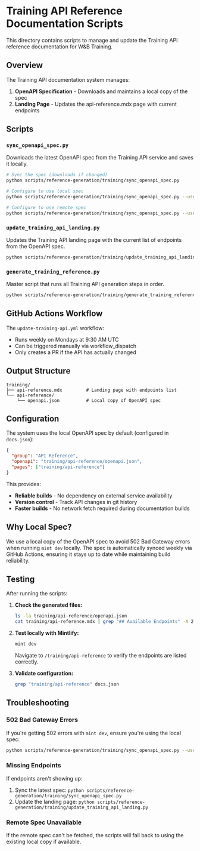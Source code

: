 # Training API Reference Documentation Scripts

This directory contains scripts to manage and update the Training API reference documentation for W&B Training.

## Overview

The Training API documentation system manages:
1. **OpenAPI Specification** - Downloads and maintains a local copy of the spec
2. **Landing Page** - Updates the api-reference.mdx page with current endpoints

## Scripts

### `sync_openapi_spec.py`
Downloads the latest OpenAPI spec from the Training API service and saves it locally.

```bash
# Sync the spec (downloads if changed)
python scripts/reference-generation/training/sync_openapi_spec.py

# Configure to use local spec
python scripts/reference-generation/training/sync_openapi_spec.py --use-local

# Configure to use remote spec  
python scripts/reference-generation/training/sync_openapi_spec.py --use-remote
```

### `update_training_api_landing.py`
Updates the Training API landing page with the current list of endpoints from the OpenAPI spec.

```bash
python scripts/reference-generation/training/update_training_api_landing.py
```

### `generate_training_reference.py`
Master script that runs all Training API generation steps in order.

```bash
python scripts/reference-generation/training/generate_training_reference.py
```

## GitHub Actions Workflow

The `update-training-api.yml` workflow:
- Runs weekly on Mondays at 9:30 AM UTC
- Can be triggered manually via workflow_dispatch
- Only creates a PR if the API has actually changed

## Output Structure

```
training/
├── api-reference.mdx         # Landing page with endpoints list
└── api-reference/
    └── openapi.json          # Local copy of OpenAPI spec
```

## Configuration

The system uses the local OpenAPI spec by default (configured in `docs.json`):
```json
{
  "group": "API Reference",
  "openapi": "training/api-reference/openapi.json",
  "pages": ["training/api-reference"]
}
```

This provides:
- **Reliable builds** - No dependency on external service availability
- **Version control** - Track API changes in git history
- **Faster builds** - No network fetch required during documentation builds

## Why Local Spec?

We use a local copy of the OpenAPI spec to avoid 502 Bad Gateway errors when running `mint dev` locally. The spec is automatically synced weekly via GitHub Actions, ensuring it stays up to date while maintaining build reliability.

## Testing

After running the scripts:

1. **Check the generated files:**
   ```bash
   ls -la training/api-reference/openapi.json
   cat training/api-reference.mdx | grep "## Available Endpoints" -A 20
   ```

2. **Test locally with Mintlify:**
   ```bash
   mint dev
   ```
   Navigate to `/training/api-reference` to verify the endpoints are listed correctly.

3. **Validate configuration:**
   ```bash
   grep "training/api-reference" docs.json
   ```

## Troubleshooting

### 502 Bad Gateway Errors
If you're getting 502 errors with `mint dev`, ensure you're using the local spec:
```bash
python scripts/reference-generation/training/sync_openapi_spec.py --use-local
```

### Missing Endpoints
If endpoints aren't showing up:
1. Sync the latest spec: `python scripts/reference-generation/training/sync_openapi_spec.py`
2. Update the landing page: `python scripts/reference-generation/training/update_training_api_landing.py`

### Remote Spec Unavailable
If the remote spec can't be fetched, the scripts will fall back to using the existing local copy if available.
